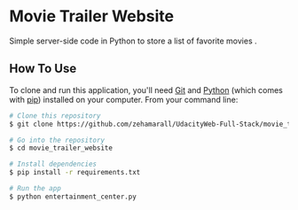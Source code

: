 
# Movie Trailer Website

Simple server-side code in Python to store a list of favorite movies .

## How To Use

To clone and run this application, you'll need [Git](https://git-scm.com) and [Python](https://www.python.org/downloads/) (which comes with [pip](https://pypi.org/)) installed on your computer. From your command line:

```bash
# Clone this repository
$ git clone https://github.com/zehamarall/UdacityWeb-Full-Stack/movie_trailer_website

# Go into the repository
$ cd movie_trailer_website

# Install dependencies
$ pip install -r requirements.txt

# Run the app
$ python entertainment_center.py
```
